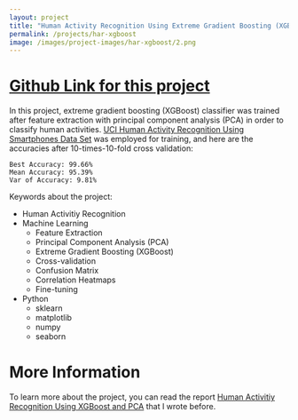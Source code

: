 ```yaml
---
layout: project
title: "Human Activity Recognition Using Extreme Gradient Boosting (XGBoost)"
permalink: /projects/har-xgboost
image: /images/project-images/har-xgboost/2.png
---
```


# [Github Link for this project](https://github.com/samialperen/har_xgboost)

In this project, extreme gradient boosting (XGBoost) classifier was trained after feature extraction with principal component analysis (PCA) in order to classify human activities. [UCI Human Activity Recognition Using Smartphones Data Set](https://archive.ics.uci.edu/ml/datasets/Human+Activity+Recognition+Using+Smartphones) was employed for training, and here are the accuracies after 10-times-10-fold cross validation:
```
Best Accuracy: 99.66%
Mean Accuracy: 95.39%
Var of Accuracy: 9.81%
``` 

Keywords about the project:
* Human Activitiy Recognition
* Machine Learning
    * Feature Extraction
    * Principal Component Analysis (PCA)
    * Extreme Gradient Boosting (XGBoost)
    * Cross-validation
    * Confusion Matrix
    * Correlation Heatmaps
    * Fine-tuning
* Python
    * sklearn
    * matplotlib
    * numpy
    * seaborn

# More Information
To learn more about the project, you can read the report [Human Activitiy Recognition Using XGBoost and PCA](https://github.com/samialperen/har_xgboost/blob/master/doc/HAR_using_XGBoost.pdf) that I wrote before.




